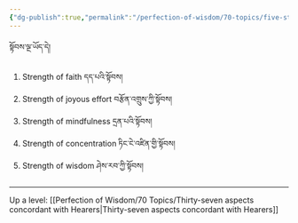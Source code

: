 ```yaml
---
{"dg-publish":true,"permalink":"/perfection-of-wisdom/70-topics/five-strengths/"}
---
```


སྟོབས་ལྔ་ཡོད་དེ། 
1. Strength of faith དད་པའི་སྟོབས།
2. Strength of joyous effort བརྩོན་འགྲུས་ཀྱི་སྟོབས།
3. Strength of mindfulness དྲན་པའི་སྟོབས། 
4. Strength of concentration ཏིང་ངེ་འཛིན་གྱི་སྟོབས།
5. Strength of wisdom ཤེས་རབ་ཀྱི་སྟོབས།

---
Up a level: [[Perfection of Wisdom/70 Topics/Thirty-seven aspects concordant with Hearers\|Thirty-seven aspects concordant with Hearers]]